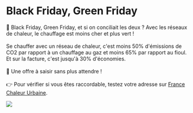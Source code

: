 # Black Friday, Green Friday

💸 Black Friday, Green Friday, et si on conciliait les deux ? Avec les réseaux de chaleur, le chauffage est moins cher et plus vert !\
\
Se chauffer avec un réseau de chaleur, c'est moins 50% d'émissions de CO2 par rapport à un chauffage au gaz et moins 65% par rapport au fioul. Et sur la facture, c'est jusqu'à 30% d'économies.\
\
📢 Une offre à saisir sans plus attendre !\
\
👉 Pour vérifier si vous êtes raccordable, testez votre adresse sur [France Chaleur Urbaine](https://france-chaleur-urbaine.beta.gouv.fr/).

![](/contents/blackfriday.jpg)
